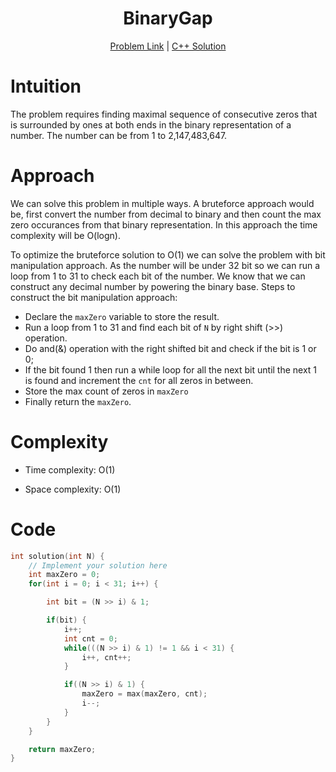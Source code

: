 <h1 align="center">BinaryGap</h1>
<p align="center">
<a href="https://app.codility.com/programmers/trainings/9/binary_gap/">Problem Link</a> | 
<a href="./Lesson-1/binary-gap.cpp">C++ Solution</a>
</p>

# Intuition

<!-- Describe your first thoughts on how to solve this problem. -->

The problem requires finding maximal sequence of consecutive zeros that is surrounded by ones at both ends in the binary representation of a number. The number can be from 1 to 2,147,483,647.

# Approach

<!-- Describe your approach to solving the problem. -->

We can solve this problem in multiple ways. A bruteforce approach would be, first convert the number from decimal to binary and then count the max zero occurances from that binary representation. In this approach the time complexity will be O(logn).

To optimize the bruteforce solution to O(1) we can solve the problem with bit manipulation approach. As the number will be under 32 bit so we can run a loop from 1 to 31 to check each bit of the number. We know that we can construct any decimal number by powering the binary base. Steps to construct the bit manipulation approach:

- Declare the `maxZero` variable to store the result.
- Run a loop from 1 to 31 and find each bit of `N` by right shift (>>) operation.
- Do and(&) operation with the right shifted bit and check if the bit is 1 or 0;
- If the bit found 1 then run a while loop for all the next bit until the next 1 is found and increment the `cnt` for all zeros in between.
- Store the max count of zeros in `maxZero`
- Finally return the `maxZero`.

# Complexity

- Time complexity: O(1)
<!-- Add your time complexity here, e.g. $$O(n)$$ -->

- Space complexity: O(1)
<!-- Add your space complexity here, e.g. $$O(n)$$ -->

# Code

```C++
int solution(int N) {
    // Implement your solution here
    int maxZero = 0;
    for(int i = 0; i < 31; i++) {

        int bit = (N >> i) & 1;

        if(bit) {
            i++;
            int cnt = 0;
            while(((N >> i) & 1) != 1 && i < 31) {
                i++, cnt++;
            }

            if((N >> i) & 1) {
                maxZero = max(maxZero, cnt);
                i--;
            }
        }
    }

    return maxZero;
}
```
